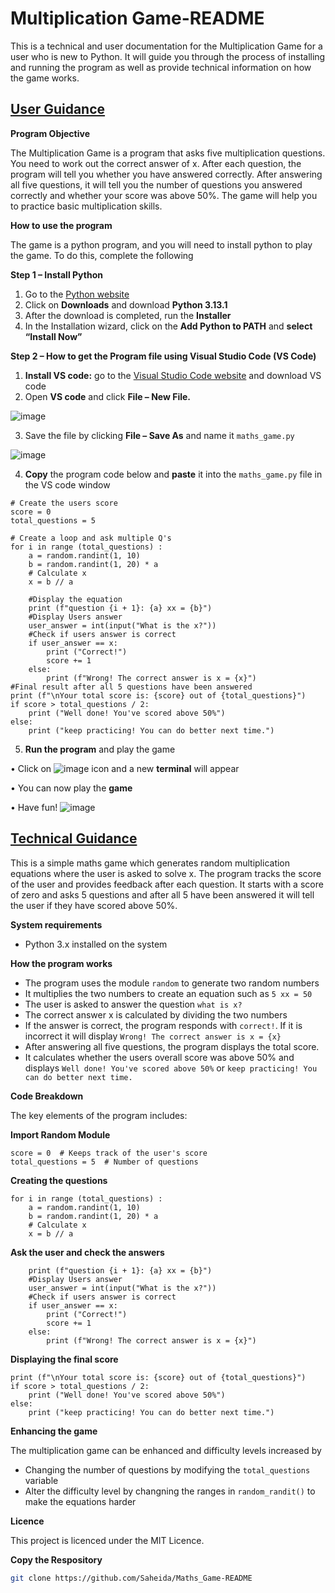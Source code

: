 # Multiplication Game-README
This is a technical and user documentation for the Multiplication Game for a user who is new to Python. It will guide you through the process of installing and running the program as well as provide technical information on how the game works. 

## <ins>User Guidance</ins>

**Program Objective**

The Multiplication Game is a program that asks five multiplication questions. You need to work out the correct answer of x.  After each question, the program will tell you whether you have answered correctly.  After answering all five questions, it will tell you the number of questions you answered correctly and whether your score was above 50%.  The game will help you to practice basic multiplication skills.

**How to use the program**

The game is a python program, and you will need to install python to play the game.  To do this, complete the following

**Step 1 – Install Python**
1)	Go to the [Python website](https://www.python.org/)
2)	Click on **Downloads** and download **Python 3.13.1**
3)	After the download is completed, run the **Installer**
4)	In the Installation wizard, click on the **Add Python to PATH** and **select “Install Now”**

**Step 2 – How to get the Program file using Visual Studio Code (VS Code)**
1)	**Install VS code:** go to the [Visual Studio Code website](https://code.visualstudio.com/) and download VS code
2)	Open **VS code** and click **File – New File.**
   
   ![image](https://github.com/user-attachments/assets/c0a447dc-7e82-4971-b2ac-3cc06f51bfee)

3)	Save the file by clicking **File – Save As** and name it `maths_game.py`

   ![image](https://github.com/user-attachments/assets/b971e706-26d5-49de-b3a9-c3bdc20cab62)

4)	**Copy** the program code below and **paste** it into the `maths_game.py` file in the VS code window

```import random
# Create the users score
score = 0
total_questions = 5 

# Create a loop and ask multiple Q's
for i in range (total_questions) :
    a = random.randint(1, 10)  
    b = random.randint(1, 20) * a 
    # Calculate x
    x = b // a

    #Display the equation
    print (f"question {i + 1}: {a} xx = {b}")
    #Display Users answer
    user_answer = int(input("What is the x?"))
    #Check if users answer is correct
    if user_answer == x:
        print ("Correct!")
        score += 1
    else:
        print (f"Wrong! The correct answer is x = {x}")
#Final result after all 5 questions have been answered
print (f"\nYour total score is: {score} out of {total_questions}")
if score > total_questions / 2:
    print ("Well done! You've scored above 50%")
else:
    print ("keep practicing! You can do better next time.")
```
5)	**Run the program** and play the game
   
•	Click on ![image](https://github.com/user-attachments/assets/be2c499e-bff1-486f-b5b3-87751b3200a6)
 icon and a new **terminal** will appear 
 
 • You can now play the **game**
 
•	Have fun! ![image](https://github.com/user-attachments/assets/d86cedc2-0c86-4397-bcfa-0b1dc60499c7)

## <ins>Technical Guidance</ins>
This is a simple maths game which generates random multiplication equations where the user is asked to solve x.  The program tracks the score of the user and provides feedback after each question. It starts with a score of zero and asks 5 questions and after all 5 have been answered it will tell the user if they have scored above 50%.

**System requirements**
* Python 3.x installed on the system

**How the program works**
* The program uses the module `random` to generate two random numbers
* It multiplies the two numbers to create an equation such as `5 xx = 50`
* The user is asked to answer the question `what is x?`
* The correct answer x is calculated by dividing the two numbers
* If the answer is correct, the program responds with `correct!`.  If it is incorrect it will display `Wrong! The correct answer is x = {x}`
* After answering all five questions, the program displays the total score.
* It calculates whether the users overall score was above 50% and displays `Well done! You've scored above 50%` or `keep practicing! You can do better next time.` 

**Code Breakdown**

The key elements of the program includes:

**Import Random Module**
```import random
score = 0  # Keeps track of the user's score
total_questions = 5  # Number of questions
```

**Creating the questions**
```# Create a loop and ask multiple Q's
for i in range (total_questions) :
    a = random.randint(1, 10)  
    b = random.randint(1, 20) * a 
    # Calculate x
    x = b // a
```

**Ask the user and check the answers**
```# Display the equation
    print (f"question {i + 1}: {a} xx = {b}")
    #Display Users answer
    user_answer = int(input("What is the x?"))
    #Check if users answer is correct
    if user_answer == x:
        print ("Correct!")
        score += 1
    else:
        print (f"Wrong! The correct answer is x = {x}")
```  

**Displaying the final score**
```#Final result after all 5 questions have been answered
print (f"\nYour total score is: {score} out of {total_questions}")
if score > total_questions / 2:
    print ("Well done! You've scored above 50%")
else:
    print ("keep practicing! You can do better next time.")
```

**Enhancing the game**

The multiplication game can be enhanced and difficulty levels increased by
* Changing the number of questions by modifying the ```total_questions``` variable
* Alter the difficulty level by changning the ranges in ```random_randit()``` to make the equations harder

**Licence**

This project is licenced under the MIT Licence.

**Copy the Respository**

```bash
git clone https://github.com/Saheida/Maths_Game-README
```


